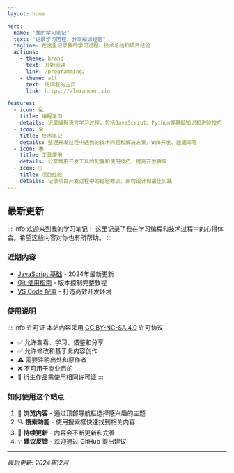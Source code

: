 ```yaml
---
layout: home

hero:
  name: "我的学习笔记"
  text: "记录学习历程，分享知识经验"
  tagline: 在这里记录我的学习过程、技术总结和项目经验
  actions:
    - theme: brand
      text: 开始阅读
      link: /programming/
    - theme: alt
      text: 访问我的主页
      link: https://alexander.xin

features:
  - icon: 💻
    title: 编程学习
    details: 记录编程语言学习过程，包括JavaScript、Python等基础知识和进阶技巧
  - icon: 🛠️
    title: 技术笔记
    details: 整理开发过程中遇到的技术问题和解决方案，Web开发、数据库等
  - icon: 📚
    title: 工具使用
    details: 分享常用开发工具的配置和使用技巧，提高开发效率
  - icon: 🚀
    title: 项目经验
    details: 记录项目开发过程中的经验教训，架构设计和最佳实践
---
```


## 最新更新

::: info 欢迎来到我的学习笔记！
这里记录了我在学习编程和技术过程中的心得体会。希望这些内容对你也有所帮助。
:::

### 近期内容
- [JavaScript 基础](/programming/javascript-basics) - 2024年最新更新
- [Git 使用指南](/tools/git-guide) - 版本控制完整教程
- [VS Code 配置](/tools/vscode-setup) - 打造高效开发环境

### 使用说明

::: info 许可证
本站内容采用 [CC BY-NC-SA 4.0](https://creativecommons.org/licenses/by-nc-sa/4.0/deed.zh) 许可协议：
- ✅ 允许查看、学习、借鉴和分享
- ✅ 允许修改和基于此内容创作
- ⚠️ 需要注明出处和原作者
- ❌ 不可用于商业目的
- 📝 衍生作品需使用相同许可证
:::

### 如何使用这个站点
1. 📖 **浏览内容** - 通过顶部导航栏选择感兴趣的主题
2. 🔍 **搜索功能** - 使用搜索框快速找到相关内容
3. 📝 **持续更新** - 内容会不断更新和完善
4. 💡 **建议反馈** - 欢迎通过 GitHub 提出建议

---

*最后更新: 2024年12月*
